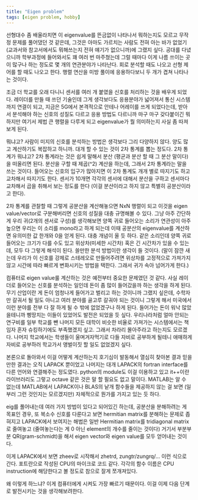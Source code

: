 ```yaml
---
title: "Eigen problem"
tags: [eigen problem, hobby]
---
```


선형대수 좀 배울라치면 이 eigenvalue를 뜬금없이 나타나서 뭐하는지도 모르고 무작정 문제를 풀어댔던 것 같은데, 그것은 아마도 가르치는 사람도 전혀 아는 바가 없었기 (교과서와 참고서에서도 뭐해쓰는지 전혀 얘기가 없으니까)에 그랬지 싶다. 공대를 다녔으니까 학부과정에 들어와서도 꽤 여러 번 마주쳤는데 그럴 때마다 이게 나름 쓰이는 곳이 많구나 하는 정도로 몇 개의 연관분야가 나타난다. 회로 분석할 때도 나오고 선형 제어를 할 때도 나오고 한다. 행렬 연산을 미방 풀이에 응용하다보니 두 개가 겹쳐 나타나는 것이다.

조금 더 학교를 오래 다니니 센서를 여러 개 붙였을 신호를 처리하는 것을 배우게 되었다. 레이더를 만들 때 쓰던 기술인데 그게 생각보다도 응용분야가 넓어져서 통신 시스템까지 연결이 되고, 지금은 5G에서 본격적으로 안테나 어레이를 쓰게 되었다는데, 받아서 분석해야 하는 신호의 성질도 다르고 응용 방법도 다르니까 마구 마구 갖다붙이긴 뭐하지만 여기서 제법 큰 행렬을 다루게 되고 eigenvalue가 뭘 의미하는지 사실 좀 따져보게 된다.

뭐냐고? 사람이 미지의 신호를 분석하는 방법은 생각보다 그리 다양하지 않다. 양도 많고 계산하기도 복잡하고 하니까. 대개 할 수 있는 것이 2차 통계를 뽑는 정도다. 2차 통계가 뭐냐고? 2차 통계라는 것은 쉽게 말해서 분산 (평균과 분산 할 때 그 분산 말이다)을 떠올리면 된다. 분산을 구할 때 제곱(^2) 계산을 하는데, 그래서 2차 통계라는 말을 쓰는 것이다. 들어오는 신호의 입구가 많아지면 이 2차 통계도 개개 별로 따지기도 하고 교차해서 따지기도 한다. 센서가 10개면 각각의 센서에 대해서 분산을 구하고 센서마다 교차해서 곱을 취해서 보는 정도를 한다 (이걸 분산이라고 하지 않고 특별히 공분산이라고 한다).

2차 통계를 관찰할 때 그렇게 공분산을 계산해놓으면 NxN 행렬이 되고 이것을 eigen value/vector로 구분해버리면 신호의 성질을 대충 규명해볼 수 있다. 그냥 아주 간단하게 우리 귀(2개의 센서로 구성)를 생각해보면 양쪽 귀로 들어오는 소리가 연관성이 아주 높으면 우리는 이 소리를 mono라고 하게 되는데 이때 공분산의 eigenvalue를 계산하면 유의미한 값 한개와 0을 얻게 된다. 대충 개념이 올 듯 하다. 같은 소리인데 양쪽 귀로 들어오는 크기가 다를 수도 있고 위상차(미세한 시간차) 혹은 긴 시간차가 있을 수 있는데, 모두 다 그렇게 해석이 된다. 쓸만한 분석 방법이란 생각이 들 것이다. (말이 잠깐 새는데 우리가 이 신호를 강제로 스테레오로 만들어주려면 위상차를 고정적으로 가져가지 않고 시간에 따라 빠르게 변화시키는 방법을 택한다. 그래서 귀가 속아 넘어가게 한다.)

컴퓨터로 eigen value룰 계산하는 것은 예전부터 중요한 문제였던 것 같다. 사실 레이더로 들어오는 신호를 분석하는 일인데 돈이 좀 많이 들어갔을까 하는 생각을 하게 된다. 무기 산업이란 게 돈이 엄청나게 들어가고 벌리고 하는 것이니까 그랬지 싶은데, 수학자만 갈궈서 될 일도 아니고 여러 분야를 골고루 갈궈야 되는 것이니 그렇게 해서 미국에서 이런 분야를 전부 다 잘 하게 될 수 밖에 없었겠구나 하게 된다. 들어가는 돈이 워낙 많았을테니까 삥땅치는 이들이 있었어도 발전은 되었을 듯 싶다. 우리나라처럼 얼마 안되는 연구비를 일부 학교를 뺀 나머지 모든 대학이 비슷한 비율로 가져가는 시스템에서는 책임자 혼자 슈킹하기에도 부족했겠지 싶고. 그래서 차라리 몰아주라고 하는지도 모르겠다. 나머지 학교에서는 학생들이 울며겨자먹기로 다들 자비로 공부하게 될테니 애매하게 자비로 공부하러 학교가서 앵벌이짓 할 일도 없었겠지 싶다. 

본론으로 돌아와서 이걸 어떻게 계산하는지 호기심이 발동해서 열심히 찾아본 결과 믿을 만한 결과는 오직 LAPACK 뿐이었고 나머지는 대개 LAPACK의 fortran interface를 다른 언어와 연결해주는 정도였다. python의 module도 이걸 이용하고 있고 it++이란 라이브러리도 그렇고 octave 같은 것은 말 할 필요도 없고 말이다. MATLAB는 알 수 없는데 MATLAB에서 LAPACK이나 BLAS의 낱개 함수들을 제공하지 않는 걸 보면 (일부러 그런 것인지는 모르겠지만) 자체적으로 뭔가를 가지고 있는 듯 하다.

eig를 풀어내는데 여러 가지 방법이 있다고 되어있긴 하는데, 공분산을 분해하려는 게 목표인 경우, 또 복소수 신호를 다룬다고 보면 hermitian matrix를 분해하는 문제로 좁혀지고 LAPACK에서 보여지는 해법은 일반 Hermitian matrix를 tridiagonal matrix로 줄여놓고 (줄여놓는다는 게 0 아닌 element의 개수를 줄이는 것이다) 거기서 부분부분 QR(gram-schmidt)을 해서 eigen vector와 eigen value를 모두 얻어내는 것이다. 

이게 LAPACK에서 보면 zheev로 시작해서 zhetrd, zungtr/zungrq/... 이런 식으로 간다. 포트란으로 작성된 CPU의 마이크로 코드 같다. 각각의 함수 이름은 CPU instruction에 해당한다고 볼 정도로 참으로 잘게 쪼개져있다. 

왜 이렇게 하느냐? 이게 컴퓨터에게 시켜도 가장 빠르기 때문이다. 이걸 이제 다음 단계로 발전시키는 것을 생각해보려한다.
